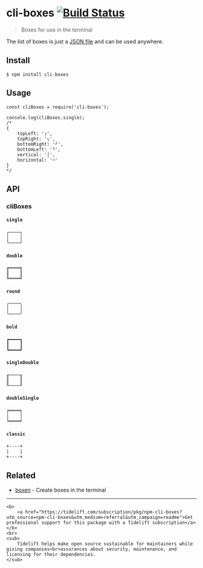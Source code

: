 cli-boxes [![Build Status](https://travis-ci.com/sindresorhus/cli-boxes.svg?branch=master)](https://travis-ci.com/github/sindresorhus/cli-boxes)
================================================================================================================================================

> Boxes for use in the terminal

The list of boxes is just a [JSON file](boxes.json) and can be used anywhere.

Install
-------

    $ npm install cli-boxes

Usage
-----

    const cliBoxes = require('cli-boxes');

    console.log(cliBoxes.single);
    /*
    {
        topLeft: '┌',
        topRight: '┐',
        bottomRight: '┘',
        bottomLeft: '└',
        vertical: '│',
        horizontal: '─'
    }
    */

API
---

### cliBoxes

#### `single`

    ┌────┐
    │    │
    └────┘

#### `double`

    ╔════╗
    ║    ║
    ╚════╝

#### `round`

    ╭────╮
    │    │
    ╰────╯

#### `bold`

    ┏━━━━┓
    ┃    ┃
    ┗━━━━┛

#### `singleDouble`

    ╓────╖
    ║    ║
    ╙────╜

#### `doubleSingle`

    ╒════╕
    │    │
    ╘════╛

#### `classic`

    +----+
    |    |
    +----+

Related
-------

-   [boxen](https://github.com/sindresorhus/boxen) - Create boxes in the terminal

------------------------------------------------------------------------

    <b>
        <a href="https://tidelift.com/subscription/pkg/npm-cli-boxes?utm_source=npm-cli-boxes&utm_medium=referral&utm_campaign=readme">Get professional support for this package with a Tidelift subscription</a>
    </b>
    <br>
    <sub>
        Tidelift helps make open source sustainable for maintainers while giving companies<br>assurances about security, maintenance, and licensing for their dependencies.
    </sub>
